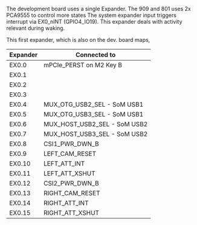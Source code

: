 The development board uses a single Expander. The 909 and 801 uses 2x PCA9555 to control more states
The system expander input triggers interrupt via EX0_nINT (GPIO4_IO19).
This expander deals with activity relevant during waking.

This first expander, which is also on the dev. board maps,

| Expander  | Connected to    |
|-----------|-----------------|
| EX0.0     | mPCIe_PERST on M2 Key B    |
| EX0.1     |    |
| EX0.2     |                 |
| EX0.3     |       |
| EX0.4     | MUX_OTG_USB2_SEL - SoM USB1   |
| EX0.5     | MUX_OTG_USB3_SEL - SoM USB1  |
| EX0.6     | MUX_HOST_USB2_SEL - SoM USB2   |
| EX0.7     | MUX_HOST_USB3_SEL - SoM USB2  |
| EX0.8     | CSI1_PWR_DWN_B  |
| EX0.9     | LEFT_CAM_RESET  |
| EX0.10    | LEFT_ATT_INT    |
| EX0.11    | LEFT_ATT_XSHUT  |
| EX0.12    | CSI2_PWR_DWN_B  |
| EX0.13    | RIGHT_CAM_RESET |
| EX0.14    | RIGHT_ATT_INT   |
| EX0.15    | RIGHT_ATT_XSHUT |

